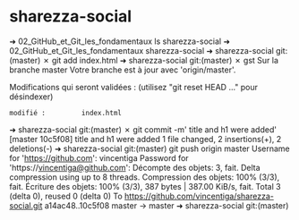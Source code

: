 # sharezza-social
➜  02_GitHub_et_Git_les_fondamentaux ls
sharezza-social
➜  02_GitHub_et_Git_les_fondamentaux sharezza-social
➜  sharezza-social git:(master) ✗ git add index.html
➜  sharezza-social git:(master) ✗ gst
Sur la branche master
Votre branche est à jour avec 'origin/master'.

Modifications qui seront validées :
  (utilisez "git reset HEAD <fichier>..." pour désindexer)

	modifié :         index.html

➜  sharezza-social git:(master) ✗ git commit -m' title and h1 were added'
[master 10c5f08]  title and h1 were added
 1 file changed, 2 insertions(+), 2 deletions(-)
➜  sharezza-social git:(master) git push origin master
Username for 'https://github.com': vincentiga
Password for 'https://vincentiga@github.com': 
Décompte des objets: 3, fait.
Delta compression using up to 8 threads.
Compression des objets: 100% (3/3), fait.
Écriture des objets: 100% (3/3), 387 bytes | 387.00 KiB/s, fait.
Total 3 (delta 0), reused 0 (delta 0)
To https://github.com/vincentiga/sharezza-social.git
   a14ac48..10c5f08  master -> master
➜  sharezza-social git:(master) 


